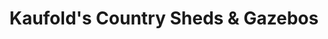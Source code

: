 ---
title: "Kaufold's Country Sheds & Gazebos"
url: /ridge/kaufolds-country-sheds-und-gazebos/
shop: Allgemein
---